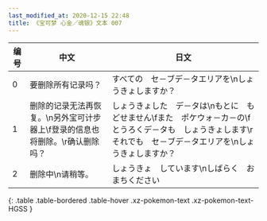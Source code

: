 ```yaml
---
last_modified_at: 2020-12-15 22:48
title: 《宝可梦 心金／魂银》文本 007
---
```

| 编号 | 中文 | 日文 |
| ---- | ---- | ---- |
| 0 | 要删除所有记录吗？ | すべての　セ－ブデ－タエリアを\nしょうきょしますか？ |
| 1 | 删除的记录无法再恢复。\n另外宝可计步器上\f登录的信息也将删除。\r确认删除吗？ | しょうきょした　デ－タは\nもとに　もどせません\fまた　ポケウォ－カ－の\fとうろくデ－タも　しょうきょします\rそれでも　セ－ブデ－タエリアを\nしょうきょしますか？ |
| 2 | 删除中\n请稍等。 | しょうきょ　しています\nしばらく　おまちください |
{: .table .table-bordered .table-hover .xz-pokemon-text .xz-pokemon-text-HGSS }